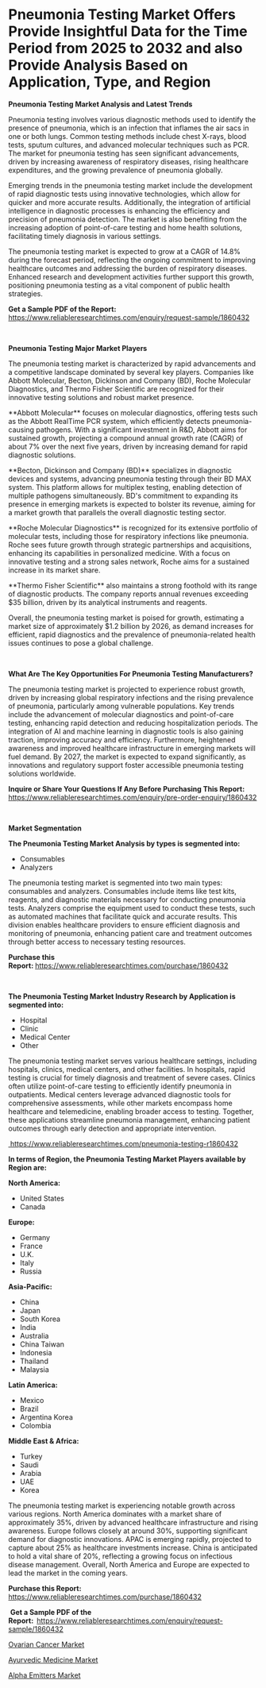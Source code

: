 <p><h1>Pneumonia Testing Market Offers Provide Insightful Data for the Time Period from 2025 to 2032 and also Provide Analysis Based on Application, Type, and Region</h1></p><p><strong>Pneumonia Testing Market Analysis and Latest Trends</strong></p>
<p><p>Pneumonia testing involves various diagnostic methods used to identify the presence of pneumonia, which is an infection that inflames the air sacs in one or both lungs. Common testing methods include chest X-rays, blood tests, sputum cultures, and advanced molecular techniques such as PCR. The market for pneumonia testing has seen significant advancements, driven by increasing awareness of respiratory diseases, rising healthcare expenditures, and the growing prevalence of pneumonia globally.</p><p>Emerging trends in the pneumonia testing market include the development of rapid diagnostic tests using innovative technologies, which allow for quicker and more accurate results. Additionally, the integration of artificial intelligence in diagnostic processes is enhancing the efficiency and precision of pneumonia detection. The market is also benefiting from the increasing adoption of point-of-care testing and home health solutions, facilitating timely diagnosis in various settings.</p><p>The pneumonia testing market is expected to grow at a CAGR of 14.8% during the forecast period, reflecting the ongoing commitment to improving healthcare outcomes and addressing the burden of respiratory diseases. Enhanced research and development activities further support this growth, positioning pneumonia testing as a vital component of public health strategies.</p></p>
<p><strong>Get a Sample PDF of the Report:&nbsp;</strong> <a href="https://www.reliableresearchtimes.com/enquiry/request-sample/1860432?utm_campaign=2009&utm_medium=2&utm_source=Github&utm_content=ia&utm_term=03032025&utm_id=pneumonia-testing">https://www.reliableresearchtimes.com/enquiry/request-sample/1860432</a></p>
<p>&nbsp;</p>
<p><strong>Pneumonia Testing Major Market Players</strong></p>
<p><p>The pneumonia testing market is characterized by rapid advancements and a competitive landscape dominated by several key players. Companies like Abbott Molecular, Becton, Dickinson and Company (BD), Roche Molecular Diagnostics, and Thermo Fisher Scientific are recognized for their innovative testing solutions and robust market presence.</p><p>**Abbott Molecular** focuses on molecular diagnostics, offering tests such as the Abbott RealTime PCR system, which efficiently detects pneumonia-causing pathogens. With a significant investment in R&D, Abbott aims for sustained growth, projecting a compound annual growth rate (CAGR) of about 7% over the next five years, driven by increasing demand for rapid diagnostic solutions.</p><p>**Becton, Dickinson and Company (BD)** specializes in diagnostic devices and systems, advancing pneumonia testing through their BD MAX system. This platform allows for multiplex testing, enabling detection of multiple pathogens simultaneously. BD's commitment to expanding its presence in emerging markets is expected to bolster its revenue, aiming for a market growth that parallels the overall diagnostic testing sector.</p><p>**Roche Molecular Diagnostics** is recognized for its extensive portfolio of molecular tests, including those for respiratory infections like pneumonia. Roche sees future growth through strategic partnerships and acquisitions, enhancing its capabilities in personalized medicine. With a focus on innovative testing and a strong sales network, Roche aims for a sustained increase in its market share.</p><p>**Thermo Fisher Scientific** also maintains a strong foothold with its range of diagnostic products. The company reports annual revenues exceeding $35 billion, driven by its analytical instruments and reagents.</p><p>Overall, the pneumonia testing market is poised for growth, estimating a market size of approximately $1.2 billion by 2026, as demand increases for efficient, rapid diagnostics and the prevalence of pneumonia-related health issues continues to pose a global challenge.</p></p>
<p>&nbsp;</p>
<p><strong>What Are The Key Opportunities For Pneumonia Testing Manufacturers?</strong></p>
<p><p>The pneumonia testing market is projected to experience robust growth, driven by increasing global respiratory infections and the rising prevalence of pneumonia, particularly among vulnerable populations. Key trends include the advancement of molecular diagnostics and point-of-care testing, enhancing rapid detection and reducing hospitalization periods. The integration of AI and machine learning in diagnostic tools is also gaining traction, improving accuracy and efficiency. Furthermore, heightened awareness and improved healthcare infrastructure in emerging markets will fuel demand. By 2027, the market is expected to expand significantly, as innovations and regulatory support foster accessible pneumonia testing solutions worldwide.</p></p>
<p><strong>Inquire or Share Your Questions If Any Before Purchasing This Report:</strong> <a href="https://www.reliableresearchtimes.com/enquiry/pre-order-enquiry/1860432?utm_campaign=2009&utm_medium=2&utm_source=Github&utm_content=ia&utm_term=03032025&utm_id=pneumonia-testing">https://www.reliableresearchtimes.com/enquiry/pre-order-enquiry/1860432</a></p>
<p>&nbsp;</p>
<p><strong>Market Segmentation</strong></p>
<p><strong>The Pneumonia Testing Market Analysis by types is segmented into:</strong></p>
<p><ul><li>Consumables</li><li>Analyzers</li></ul></p>
<p><p>The pneumonia testing market is segmented into two main types: consumables and analyzers. Consumables include items like test kits, reagents, and diagnostic materials necessary for conducting pneumonia tests. Analyzers comprise the equipment used to conduct these tests, such as automated machines that facilitate quick and accurate results. This division enables healthcare providers to ensure efficient diagnosis and monitoring of pneumonia, enhancing patient care and treatment outcomes through better access to necessary testing resources.</p></p>
<p><strong>Purchase this Report:&nbsp;</strong><a href="https://www.reliableresearchtimes.com/purchase/1860432?utm_campaign=2009&utm_medium=2&utm_source=Github&utm_content=ia&utm_term=03032025&utm_id=pneumonia-testing">https://www.reliableresearchtimes.com/purchase/1860432</a></p>
<p>&nbsp;</p>
<p><strong>The Pneumonia Testing Market Industry Research by Application is segmented into:</strong></p>
<p><ul><li>Hospital</li><li>Clinic</li><li>Medical Center</li><li>Other</li></ul></p>
<p><p>The pneumonia testing market serves various healthcare settings, including hospitals, clinics, medical centers, and other facilities. In hospitals, rapid testing is crucial for timely diagnosis and treatment of severe cases. Clinics often utilize point-of-care testing to efficiently identify pneumonia in outpatients. Medical centers leverage advanced diagnostic tools for comprehensive assessments, while other markets encompass home healthcare and telemedicine, enabling broader access to testing. Together, these applications streamline pneumonia management, enhancing patient outcomes through early detection and appropriate intervention.</p></p>
<p><a href="https://www.reliableresearchtimes.com/pneumonia-testing-r1860432?utm_campaign=2009&utm_medium=2&utm_source=Github&utm_content=ia&utm_term=03032025&utm_id=pneumonia-testing">&nbsp;https://www.reliableresearchtimes.com/pneumonia-testing-r1860432</a></p>
<p><strong>In terms of Region, the Pneumonia Testing Market Players available by Region are:</strong></p>
<p>
    <p> <strong> North America: </strong>
        <ul>
            <li>United States</li>
            <li>Canada</li>
        </ul>
        </p> 
    <p> <strong> Europe: </strong>
        <ul>
            <li>Germany</li>
            <li>France</li>
            <li>U.K.</li>
            <li>Italy</li>
            <li>Russia</li>
        </ul>
        </p> 
    <p> <strong> Asia-Pacific: </strong>
        <ul>
            <li>China</li>
            <li>Japan</li>
            <li>South Korea</li>
            <li>India</li>
            <li>Australia</li>
            <li>China Taiwan</li>
            <li>Indonesia</li>
            <li>Thailand</li>
            <li>Malaysia</li>
        </ul>
        </p> 
    <p> <strong> Latin America: </strong>
        <ul>
            <li>Mexico</li>
            <li>Brazil</li>
            <li>Argentina Korea</li>
            <li>Colombia</li>
        </ul>
        </p> 
    <p> <strong> Middle East & Africa: </strong>
        <ul>
            <li>Turkey</li>
            <li>Saudi</li>
            <li>Arabia</li>
            <li>UAE</li>
            <li>Korea</li>
        </ul>
    </p>
    </p>
<p><p>The pneumonia testing market is experiencing notable growth across various regions. North America dominates with a market share of approximately 35%, driven by advanced healthcare infrastructure and rising awareness. Europe follows closely at around 30%, supporting significant demand for diagnostic innovations. APAC is emerging rapidly, projected to capture about 25% as healthcare investments increase. China is anticipated to hold a vital share of 20%, reflecting a growing focus on infectious disease management. Overall, North America and Europe are expected to lead the market in the coming years.</p></p>
<p><strong>Purchase this Report: </strong><a href="https://www.reliableresearchtimes.com/purchase/1860432?utm_campaign=2009&utm_medium=2&utm_source=Github&utm_content=ia&utm_term=03032025&utm_id=pneumonia-testing">https://www.reliableresearchtimes.com/purchase/1860432</a></p>
<p>&nbsp;<strong>Get a Sample PDF of the Report:&nbsp;&nbsp;</strong><a href="https://www.reliableresearchtimes.com/enquiry/request-sample/1860432?utm_campaign=2009&utm_medium=2&utm_source=Github&utm_content=ia&utm_term=03032025&utm_id=pneumonia-testing">https://www.reliableresearchtimes.com/enquiry/request-sample/1860432</a></p>
<p><strong></strong></p>
<p><p><a href="https://github.com/avikalitesjj/Market-Research-Report-List-1/blob/main/ovarian-cancer-market.md?utm_campaign=2009&utm_medium=2&utm_source=Github&utm_content=ia&utm_term=03032025&utm_id=pneumonia-testing">Ovarian Cancer Market</a></p><p><a href="https://github.com/mabutironaldo/Market-Research-Report-List-7/blob/main/ayurvedic-medicine-market.md?utm_campaign=2009&utm_medium=2&utm_source=Github&utm_content=ia&utm_term=03032025&utm_id=pneumonia-testing">Ayurvedic Medicine Market</a></p><p><a href="https://github.com/guneycigdem35/Market-Research-Report-List-5/blob/main/alpha-emitters-market.md?utm_campaign=2009&utm_medium=2&utm_source=Github&utm_content=ia&utm_term=03032025&utm_id=pneumonia-testing">Alpha Emitters Market</a></p></p>